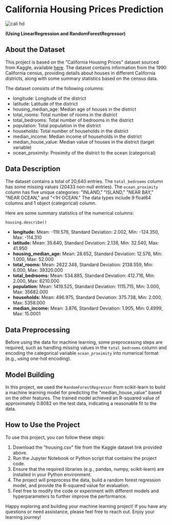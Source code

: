 # California Housing Prices Prediction 

![cali hd](https://github.com/ishikawa-yui/Cali_house_price_prediction/assets/71602299/df0fb7c3-c54d-48b4-9307-1ae76d37e764)

**(Using LinearRegression and RandomForestRegressor)**


## About the Dataset
This project is based on the "California Housing Prices" dataset sourced from Kaggle, available [here](https://www.kaggle.com/datasets/camnugent/california-housing-prices). The dataset contains information from the 1990 California census, providing details about houses in different California districts, along with some summary statistics based on the census data.

The dataset consists of the following columns:

- longitude: Longitude of the district
- latitude: Latitude of the district
- housing_median_age: Median age of houses in the district
- total_rooms: Total number of rooms in the district
- total_bedrooms: Total number of bedrooms in the district
- population: Total population in the district
- households: Total number of households in the district
- median_income: Median income of households in the district
- median_house_value: Median value of houses in the district (target variable)
- ocean_proximity: Proximity of the district to the ocean (categorical)

## Data Description
The dataset contains a total of 20,640 entries. The `total_bedrooms` column has some missing values (20433 non-null entries). The `ocean_proximity` column has five unique categories: "INLAND," "ISLAND," "NEAR BAY," "NEAR OCEAN," and "<1H OCEAN." The data types include 9 float64 columns and 1 object (categorical) column.

Here are some summary statistics of the numerical columns:

```python
housing.describe()
```

- **longitude:** Mean: -119.576, Standard Deviation: 2.002, Min: -124.350, Max: -114.310
- **latitude:** Mean: 35.640, Standard Deviation: 2.138, Min: 32.540, Max: 41.950
- **housing_median_age:** Mean: 28.652, Standard Deviation: 12.576, Min: 1.000, Max: 52.000
- **total_rooms:** Mean: 2622.348, Standard Deviation: 2138.559, Min: 6.000, Max: 39320.000
- **total_bedrooms:** Mean: 534.885, Standard Deviation: 412.716, Min: 2.000, Max: 6210.000
- **population:** Mean: 1419.525, Standard Deviation: 1115.715, Min: 3.000, Max: 35682.000
- **households:** Mean: 496.975, Standard Deviation: 375.738, Min: 2.000, Max: 5358.000
- **median_income:** Mean: 3.876, Standard Deviation: 1.905, Min: 0.4999, Max: 15.0001

## Data Preprocessing
Before using the data for machine learning, some preprocessing steps are required, such as handling missing values in the `total_bedrooms` column and encoding the categorical variable `ocean_proximity` into numerical format (e.g., using one-hot encoding).

## Model Building
In this project, we used the `RandomForestRegressor` from scikit-learn to build a machine learning model for predicting the "median_house_value" based on the other features. The trained model achieved an R-squared value of approximately 0.8082 on the test data, indicating a reasonable fit to the data.

## How to Use the Project
To use this project, you can follow these steps:

1. Download the "housing.csv" file from the Kaggle dataset link provided above.
2. Run the Jupyter Notebook or Python script that contains the project code.
3. Ensure that the required libraries (e.g., pandas, numpy, scikit-learn) are installed in your Python environment.
4. The project will preprocess the data, build a random forest regression model, and provide the R-squared value for evaluation.
5. Feel free to modify the code or experiment with different models and hyperparameters to further improve the performance.

Happy exploring and building your machine learning project! If you have any questions or need assistance, please feel free to reach out. Enjoy your learning journey!
